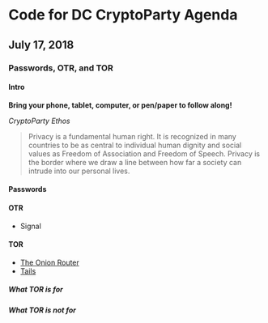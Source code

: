 # Code for DC CryptoParty Agenda
## July 17, 2018
### Passwords, OTR, and TOR

#### Intro
**Bring your phone, tablet, computer, or pen/paper to follow along!**

_CryptoParty Ethos_
> Privacy is a fundamental human right. It is recognized in many countries to be as central to individual human dignity and social values as Freedom of Association and Freedom of Speech. Privacy is the border where we draw a line between how far a society can intrude into our personal lives.

#### Passwords

#### OTR
- Signal

#### TOR
- [The Onion Router](https://www.torproject.org/)
- [Tails](https://tails.boum.org/)

##### What TOR is for

##### What TOR is _not_ for
